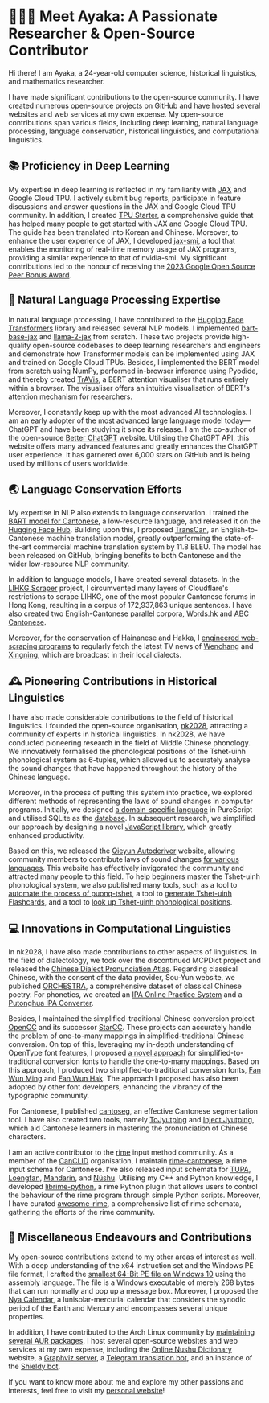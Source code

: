 # 👩🏻‍💻 Meet Ayaka: A Passionate Researcher & Open-Source Contributor

Hi there! I am Ayaka, a 24-year-old computer science, historical linguistics, and mathematics researcher.

I have made significant contributions to the open-source community. I have created numerous open-source projects on GitHub and have hosted several websites and web services at my own expense. My open-source contributions span various fields, including deep learning, natural language processing, language conservation, historical linguistics, and computational linguistics.

## 📚 Proficiency in Deep Learning

My expertise in deep learning is reflected in my familiarity with [JAX](https://github.com/google/jax) and Google Cloud TPU. I actively submit bug reports, participate in feature discussions and answer questions in the JAX and Google Cloud TPU community. In addition, I created [TPU Starter](https://github.com/ayaka14732/tpu-starter), a comprehensive guide that has helped many people to get started with JAX and Google Cloud TPU. The guide has been translated into Korean and Chinese. Moreover, to enhance the user experience of JAX, I developed [jax-smi](https://github.com/ayaka14732/jax-smi), a tool that enables the monitoring of real-time memory usage of JAX programs, providing a similar experience to that of nvidia-smi. My significant contributions led to the honour of receiving the [2023 Google Open Source Peer Bonus Award](https://opensource.googleblog.com/2023/05/google-open-source-peer-bonus-program-announces-first-group-of-winners-2023.html).

## 💬 Natural Language Processing Expertise

In natural language processing, I have contributed to the [Hugging Face Transformers](https://github.com/huggingface/transformers) library and released several NLP models. I implemented [bart-base-jax](https://github.com/ayaka14732/bart-base-jax) and [llama-2-jax](https://github.com/ayaka14732/llama-2-jax) from scratch. These two projects provide high-quality open-source codebases to deep learning researchers and engineers and demonstrate how Transformer models can be implemented using JAX and trained on Google Cloud TPUs. Besides, I implemented the BERT model from scratch using NumPy, performed in-browser inference using Pyodide, and thereby created [TrAVis](https://github.com/ayaka14732/TrAVis), a BERT attention visualiser that runs entirely within a browser. The visualiser offers an intuitive visualisation of BERT's attention mechanism for researchers.

Moreover, I constantly keep up with the most advanced AI technologies. I am an early adopter of the most advanced large language model today—ChatGPT and have been studying it since its release. I am the co-author of the open-source [Better ChatGPT](https://github.com/ztjhz/BetterChatGPT) website. Utilising the ChatGPT API, this website offers many advanced features and greatly enhances the ChatGPT user experience. It has garnered over 6,000 stars on GitHub and is being used by millions of users worldwide.

## 🌏 Language Conservation Efforts

My expertise in NLP also extends to language conservation. I trained the [BART model for Cantonese](https://github.com/ayaka14732/bart-base-cantonese), a low-resource language, and released it on the [Hugging Face Hub](https://huggingface.co/Ayaka/bart-base-cantonese). Building upon this, I proposed [TransCan](https://github.com/ayaka14732/TransCan), an English-to-Cantonese machine translation model, greatly outperforming the state-of-the-art commercial machine translation system by 11.8 BLEU. The model has been released on GitHub, bringing benefits to both Cantonese and the wider low-resource NLP community.

In addition to language models, I have created several datasets. In the [LIHKG Scraper](https://github.com/ayaka14732/lihkg-scraper) project, I circumvented many layers of Cloudflare's restrictions to scrape LIHKG, one of the most popular Cantonese forums in Hong Kong, resulting in a corpus of 172,937,863 unique sentences. I have also created two English-Cantonese parallel corpora, [Words.hk](https://github.com/ayaka14732/wordshk-parallel-corpus) and [ABC Cantonese](https://github.com/ayaka14732/abc-cantonese-parallel-corpus).

Moreover, for the conservation of Hainanese and Hakka, I [engineered web-scraping programs](https://ayaka.shn.hk/dialect-news/) to regularly fetch the latest TV news of [Wenchang](https://github.com/ayaka14732/VunsioNewsList) and [Xingning](https://github.com/ayaka14732/SNHakkaNews), which are broadcast in their local dialects.

## 🕰️ Pioneering Contributions in Historical Linguistics

I have also made considerable contributions to the field of historical linguistics. I founded the open-source organisation, [nk2028](https://github.com/nk2028), attracting a community of experts in historical linguistics. In nk2028, we have conducted pioneering research in the field of Middle Chinese phonology. We innovatively formalised the phonological positions of the Tshet-uinh phonological system as 6-tuples, which allowed us to accurately analyse the sound changes that have happened throughout the history of the Chinese language.

Moreover, in the process of putting this system into practice, we explored different methods of representing the laws of sound changes in computer programs. Initially, we designed [a domain-specific language](https://github.com/nk2028/purescript-qieyun) in PureScript and utilised SQLite as the [database](https://github.com/nk2028/qieyun-sqlite). In subsequent research, we simplified our approach by designing a novel [JavaScript library](https://github.com/nk2028/qieyun-js), which greatly enhanced productivity.

Based on this, we released the [Qieyun Autoderiver](https://github.com/nk2028/qieyun-autoderiver) website, allowing community members to contribute laws of sound changes [for various languages](https://github.com/nk2028/qieyun-examples). This website has effectively invigorated the community and attracted many people to this field. To help beginners master the Tshet-uinh phonological system, we also published many tools, such as a tool to [automate the process of puonq-tshet](https://github.com/nk2028/pyanxchet), a tool to [generate Tshet-uinh Flashcards](https://github.com/nk2028/tshet-uinh-flashcard), and a tool to [look up Tshet-uinh phonological positions](https://github.com/nk2028/qieyun-tools).

## 💻 Innovations in Computational Linguistics

In nk2028, I have also made contributions to other aspects of linguistics. In the field of dialectology, we took over the discontinued MCPDict project and released the [Chinese Dialect Pronunciation Atlas](https://github.com/nk2028/hdqt). Regarding classical Chinese, with the consent of the data provider, Sou-Yun website, we published [ORCHESTRA](https://github.com/nk2028/ORCHESTRA-dataset), a comprehensive dataset of classical Chinese poetry. For phonetics, we created an [IPA Online Practice System](https://github.com/nk2028/ipa-practise) and a [Putonghua IPA Converter](https://github.com/nk2028/putonghua-ipa-converter).<!-- TODO: We also released the uyghur project, encompassing resources about the Uyghur language. -->

Besides, I maintained the simplified-traditional Chinese conversion project [OpenCC](https://github.com/BYVoid/OpenCC) and its successor [StarCC](https://github.com/StarCC0). These projects can accurately handle the problem of one-to-many mappings in simplified-traditional Chinese conversion. On top of this, leveraging my in-depth understanding of OpenType font features, I proposed [a novel approach](https://zhuanlan.zhihu.com/p/166089642) for simplified-to-traditional conversion fonts to handle the one-to-many mappings. Based on this approach, I produced two simplified-to-traditional conversion fonts, [Fan Wun Ming](https://github.com/ayaka14732/FanWunMing) and [Fan Wun Hak](https://github.com/ayaka14732/FanWunHak). The approach I proposed has also been adopted by other font developers, enhancing the vibrancy of the typographic community.

For Cantonese, I published [cantoseg](https://github.com/ayaka14732/cantoseg), an effective Cantonese segmentation tool. I have also created two tools, namely [ToJyutping](https://github.com/CanCLID/ToJyutping) and [Inject Jyutping](https://github.com/CanCLID/inject-jyutping), which aid Cantonese learners in mastering the pronunciation of Chinese characters.

I am an active contributor to the [rime](https://github.com/rime) input method community. As a member of the [CanCLID](https://github.com/CanCLID) organisation, I maintain [rime-cantonese](https://github.com/rime/rime-cantonese), a rime input schema for Cantonese. I've also released input schemata for [TUPA](https://github.com/nk2028/rime-tupa), [Loengfan](https://github.com/CanCLID/rime-loengfan), [Mandarin](https://github.com/ayaka14732/rime-putonghua), and [Nüshu](https://github.com/nushu-script/rime-nushu). Utilising my C++ and Python knowledge, I developed [librime-python](https://github.com/ayaka14732/librime-python), a rime Python plugin that allows users to control the behaviour of the rime program through simple Python scripts. Moreover, I have curated [awesome-rime](https://github.com/ayaka14732/awesome-rime), a comprehensive list of rime schemata, gathering the efforts of the rime community.

## 🎲 Miscellaneous Endeavours and Contributions

My open-source contributions extend to my other areas of interest as well. With a deep understanding of the x64 instruction set and the Windows PE file format, I crafted the [smallest 64-Bit PE file on Windows 10](https://github.com/ayaka14732/TinyPE-on-Win10) using the assembly language. The file is a Windows executable of merely 268 bytes that can run normally and pop up a message box. Moreover, I proposed the [Nya Calendar](https://github.com/ayaka14732/nya-calendar), a lunisolar-mercurial calendar that considers the synodic period of the Earth and Mercury and encompasses several unique properties.

In addition, I have contributed to the Arch Linux community by [maintaining several AUR packages](https://github.com/ayaka14732/AUR). I host several open-source websites and web services at my own expense, including the [Online Nushu Dictionary](https://github.com/nushu-script/nushu-script.github.io) website, a [Graphviz server](https://github.com/ayaka14732/graphviz-server), a [Telegram translation bot](https://github.com/ayaka14732/telegram-translate-bot), and an instance of the [Shieldy bot](https://github.com/ayaka14732/shieldy).

If you want to know more about me and explore my other passions and interests, feel free to visit my [personal website](https://en.ayaka.shn.hk/)!
